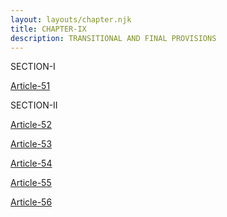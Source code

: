 ```yaml
---
layout: layouts/chapter.njk
title: CHAPTER-IX
description: TRANSITIONAL AND FINAL PROVISIONS 
---
```



SECTION-I


<a href=Article-51>Article-51</a>


SECTION-II


<a href=Article-52>Article-52</a>


<a href=Article-53>Article-53</a>


<a href=Article-54>Article-54</a>


<a href=Article-55>Article-55</a>


<a href=Article-56>Article-56</a>

